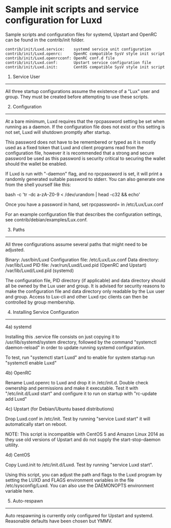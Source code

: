 Sample init scripts and service configuration for Luxd
==========================================================

Sample scripts and configuration files for systemd, Upstart and OpenRC
can be found in the contrib/init folder.

    contrib/init/Luxd.service:    systemd service unit configuration
    contrib/init/Luxd.openrc:     OpenRC compatible SysV style init script
    contrib/init/Luxd.openrcconf: OpenRC conf.d file
    contrib/init/Luxd.conf:       Upstart service configuration file
    contrib/init/Luxd.init:       CentOS compatible SysV style init script

1. Service User
---------------------------------

All three startup configurations assume the existence of a "Lux" user
and group.  They must be created before attempting to use these scripts.

2. Configuration
---------------------------------

At a bare minimum, Luxd requires that the rpcpassword setting be set
when running as a daemon.  If the configuration file does not exist or this
setting is not set, Luxd will shutdown promptly after startup.

This password does not have to be remembered or typed as it is mostly used
as a fixed token that Luxd and client programs read from the configuration
file, however it is recommended that a strong and secure password be used
as this password is security critical to securing the wallet should the
wallet be enabled.

If Luxd is run with "-daemon" flag, and no rpcpassword is set, it will
print a randomly generated suitable password to stderr.  You can also
generate one from the shell yourself like this:

bash -c 'tr -dc a-zA-Z0-9 < /dev/urandom | head -c32 && echo'

Once you have a password in hand, set rpcpassword= in /etc/Lux/Lux.conf

For an example configuration file that describes the configuration settings,
see contrib/debian/examples/Lux.conf.

3. Paths
---------------------------------

All three configurations assume several paths that might need to be adjusted.

Binary:              /usr/bin/Luxd
Configuration file:  /etc/Lux/Lux.conf
Data directory:      /var/lib/Luxd
PID file:            /var/run/Luxd/Luxd.pid (OpenRC and Upstart)
                     /var/lib/Luxd/Luxd.pid (systemd)

The configuration file, PID directory (if applicable) and data directory
should all be owned by the Lux user and group.  It is advised for security
reasons to make the configuration file and data directory only readable by the
Lux user and group.  Access to Lux-cli and other Luxd rpc clients
can then be controlled by group membership.

4. Installing Service Configuration
-----------------------------------

4a) systemd

Installing this .service file consists on just copying it to
/usr/lib/systemd/system directory, followed by the command
"systemctl daemon-reload" in order to update running systemd configuration.

To test, run "systemctl start Luxd" and to enable for system startup run
"systemctl enable Luxd"

4b) OpenRC

Rename Luxd.openrc to Luxd and drop it in /etc/init.d.  Double
check ownership and permissions and make it executable.  Test it with
"/etc/init.d/Luxd start" and configure it to run on startup with
"rc-update add Luxd"

4c) Upstart (for Debian/Ubuntu based distributions)

Drop Luxd.conf in /etc/init.  Test by running "service Luxd start"
it will automatically start on reboot.

NOTE: This script is incompatible with CentOS 5 and Amazon Linux 2014 as they
use old versions of Upstart and do not supply the start-stop-daemon uitility.

4d) CentOS

Copy Luxd.init to /etc/init.d/Luxd. Test by running "service Luxd start".

Using this script, you can adjust the path and flags to the Luxd program by
setting the LUXD and FLAGS environment variables in the file
/etc/sysconfig/Luxd. You can also use the DAEMONOPTS environment variable here.

5. Auto-respawn
-----------------------------------

Auto respawning is currently only configured for Upstart and systemd.
Reasonable defaults have been chosen but YMMV.
